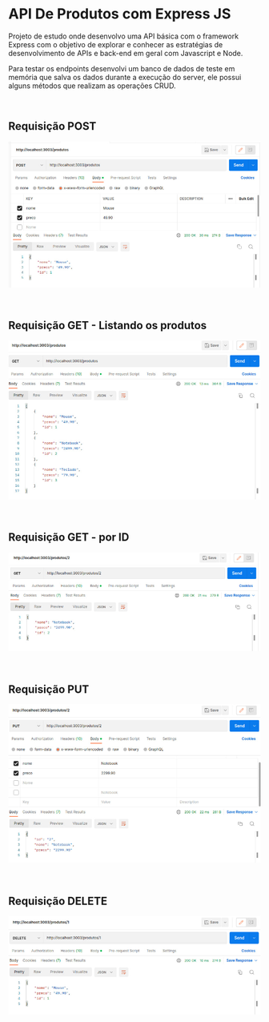# API De Produtos com Express JS
<p>
  Projeto de estudo onde desenvolvo uma API básica com o framework Express com o objetivo de explorar e conhecer as estratégias de desenvolvimento de APIs e back-end em geral com Javascript e Node.
</p>

<p>
  Para testar os endpoints desenvolvi um banco de dados de teste em memória que salva os dados durante a execução do server, ele possui alguns métodos que realizam as operações CRUD.
</p>
<br>

## Requisição POST 
<p>
  <img src = "https://github.com/CarlosVinicios99/API-Produtos-Com-Express/blob/main/imagens/requisicao_post.jpg?raw=true" alt = "requisicao Post">
</p>
<br>

## Requisição GET - Listando os produtos
<p>
  <img src = "https://github.com/CarlosVinicios99/API-Produtos-Com-Express/blob/main/imagens/requisicao_get.jpg?raw=true" alt = "requisicao GET">
</p>
<br>

## Requisição GET - por ID
<p>
  <img src = "https://github.com/CarlosVinicios99/API-Produtos-Com-Express/blob/main/imagens/requisicao_get_por_id.jpg?raw=true" alt = "requisicao GET por id">
</p>
<br>

## Requisição PUT
<p>
  <img src = "https://github.com/CarlosVinicios99/API-Produtos-Com-Express/blob/main/imagens/requisicao_put.jpg?raw=true" alt = "requisicao PUT">
</p>
<br>

## Requisição DELETE
<p>
  <img src = "https://github.com/CarlosVinicios99/API-Produtos-Com-Express/blob/main/imagens/requisicao_delete.jpg?raw=true" alt = "requisicao DELETE">
</p>
<br>
